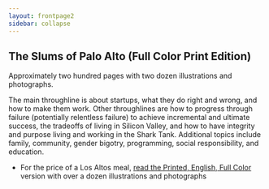 ```yaml
---
layout: frontpage2
sidebar: collapse
---
```


## The Slums of Palo Alto (Full Color Print Edition)

Approximately two hundred pages with two dozen illustrations and photographs.  

The main throughline is about startups, what they do right and wrong, and how to make them work.  Other throughlines
are how to progress through failure (potentially relentless failure) to achieve incremental and ultimate success, the tradeoffs of 
living in Silicon Valley, and how to have integrity and purpose living and working in the Shark Tank.  Additional topics include family, community, gender bigotry, programming, social responsibility, and education.

  * For the price of a Los Altos meal, <span class="buy"><a href="http://www.amazon.com/Slums-Palo-Alto-succeed-relentless/dp/1519177291/" target="_blank">read the Printed, English, Full Color</a> version</span> with over a dozen illustrations and photographs

